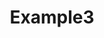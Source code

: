 ---
title: Example3
platforms:
  pc:
    layouts:
      default:
        x:
          - "Action 1"
          - "Action 2"
        y:
          - "Action 3"
          - "Action 4"
  xbox:
    layouts:
      default:
        x:
          - "Action 1"
          - "Action 2"
        y:
          - "Action 3"
          - "Action 4"
      alternate:
        x:
          - "Action 5"
          - "Action 6"
        y:
          - "Action 7"
          - "Action 8"
---